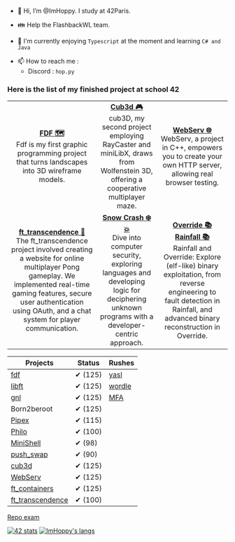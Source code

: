 - 👋 Hi, I’m @ImHoppy. I study at 42Paris.
<!-- - 👀 I’m interested in Java and C -->
- 👪 Help the FlashbackWL team.

- 🌱 I'm currently enjoying `Typescript` at the moment and learning `C# and Java`
<!-- - 💞️ I’m looking to collaborate on  -->
- 📫 How to reach me :
  - Discord : `hop.py`

### Here is the list of my finished project at school 42
<table>
  <tr>
    <td align="center">
      <a href="../../../fdf"><b>FDF 🗺</b></a><br />
      Fdf is my first graphic programming project that turns landscapes into 3D wireframe models.
    </td>
    <td align="center">
      <a href="../../../../cdefonte42/Cube3D"><b>Cub3d 🎮</b></a><br />
      cub3D, my second project employing RayCaster and miniLibX, draws from Wolfenstein 3D, offering a cooperative multiplayer maze.
    </td>
    <td align="center">
      <a href="../../../webserv"><b>WebServ 🌐</b></a><br />
      WebServ, a project in C++, empowers you to create your own HTTP server, allowing real browser testing.
  </tr>
  <tr>
    <td align="center">
      <a href="../../../../jremy42/42-ft_transcendence"><b>ft_transcendence 🏓</b></a><br />
      The ft_transcendence project involved creating a website for online multiplayer Pong gameplay. We implemented real-time gaming features, secure user authentication using OAuth, and a chat system for player communication.
    </td>
    <td align="center">
      <a href="../../../snow-crash"><b>Snow Crash ❄️💥</b></a><br />
      Dive into computer security, exploring languages and developing logic for deciphering unknown programs with a developer-centric approach.
    </td>
    <td align="center">
      <a href="../../../override"><b>Override 📚</b></a><br />
      <a href="../../../rainfall"><b>Rainfall 📚</b></a><br />
      Rainfall and Override: Explore (elf-like) binary exploitation, from reverse engineering to fault detection in Rainfall, and advanced binary reconstruction in Override.
  </tr>
</table>

|					Projects					|		Status		|		Rushes			
| ---------------------------------------------	| -----------------	| ---------------------	
| [fdf](../../../fdf)							|		✔ (125)		| [yasl](../../../yasl)	
| [libft](../../../libft)						|		✔ (125)		| [wordle](../../../wordle)
| [gnl](../../../get_next_line)					|		✔ (125)		| [MFA](../../../MFA)
| Born2beroot									|		✔ (125)		|
| [Pipex](../../../Pipex)						|		✔ (115)		|
| [Philo](../../../Philosophers)				|		✔ (100)		|
| [MiniShell](../../../../cdefonte42/MiniShell)	|		✔ (98)		|
| [push_swap](../../../push_swap)				|		✔ (90)		|
| [cub3d](../../../../cdefonte42/Cube3D)	|		✔ (125)		|
| [WebServ](../../../webserv)				|		✔ (125)		|
| [ft_containers](../../../ft_containers)				|		✔ (125)		|
| [ft_transcendence](../../../../jremy42/ft_transcendence)				|		✔ (100)		|

[Repo exam](../../../42-exams)


[![42 stats](https://badge42.vercel.app/api/v2/stats/cl1c0qe15000609mua7kwra5d?cursusId=21)](https://github.com/JaeSeoKim/badge42)
[![ImHoppy's langs](https://github-readme-stats.vercel.app/api/top-langs/?username=imhoppy&layout=compact&theme=dark)](https://github.com/anuraghazra/github-readme-stats)

<!---
ImHoppy/ImHoppy is a ✨ special ✨ repository because its `README.md` (this file) appears on your GitHub profile.
You can click the Preview link to take a look at your changes.
--->
